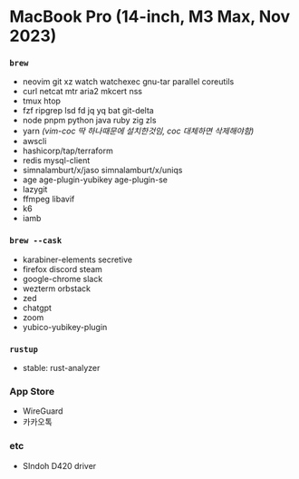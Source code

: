MacBook Pro (14-inch, M3 Max, Nov 2023)
========

### `brew`
- neovim git xz watch watchexec gnu-tar parallel coreutils
- curl netcat mtr aria2 mkcert nss
- tmux htop
- fzf ripgrep lsd fd jq yq bat git-delta
- node pnpm python java ruby zig zls
- yarn *(vim-coc 딱 하나때문에 설치한것임, coc 대체하면 삭제해야함)*
- awscli
- hashicorp/tap/terraform
- redis mysql-client
- simnalamburt/x/jaso simnalamburt/x/uniqs
- age age-plugin-yubikey age-plugin-se
- lazygit
- ffmpeg libavif
- k6
- iamb

### `brew --cask`
- karabiner-elements secretive
- firefox discord steam
- google-chrome slack
- wezterm orbstack
- zed
- chatgpt
- zoom
- yubico-yubikey-plugin

### `rustup`
- stable: rust-analyzer

### App Store
- WireGuard
- 카카오톡

### etc
- SIndoh D420 driver
